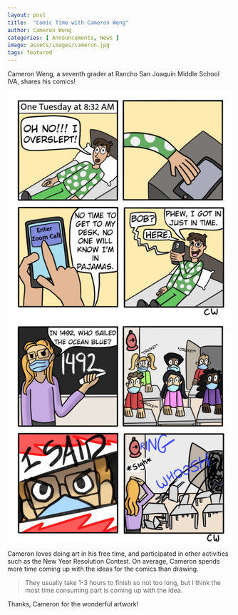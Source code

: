 ```yaml
---
layout: post
title:  "Comic Time with Cameron Weng"
author: Cameron Weng
categories: [ Announcements, News ]
image: assets/images/cameron.jpg
tags: featured
---
```


Cameron Weng, a seventh grader at Rancho San Joaquin Middle School IVA, shares his comics!


![png](/assets/images/comic1.png)
![png](/assets/images/comic2.png)

Cameron loves doing art in his free time, and participated in other activities such as the New Year Resolution Contest. On average, Cameron spends more time coming up with the ideas for the comics than drawing.

> They usually take 1-3 hours to finish so not too long, but I think the most time consuming part is coming up with the idea.

Thanks, Cameron for the wonderful artwork!
